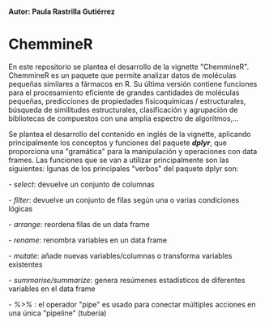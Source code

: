 #### Autor: Paula Rastrilla Gutiérrez

# ChemmineR
En este repositorio se plantea el desarrollo de la vignette "ChemmineR". ChemmineR es un paquete que permite analizar datos de moléculas pequeñas similares a fármacos en R. Su última versión contiene funciones para el procesamiento eficiente de grandes cantidades de moléculas pequeñas, predicciones de propiedades fisicoquímicas / estructurales, búsqueda de similitudes estructurales, clasificación y agrupación de bibliotecas de compuestos con una amplia espectro de algoritmos,...

Se plantea el desarrollo del contenido en inglés de la vignette, aplicando principalmente los conceptos y funciones del paquete **_dplyr_**, que proporciona una "gramática" para la manipulación y operaciones con data frames. Las funciones que se van a utilizar principalmente son las siguientes:
lgunas de los principales "verbos" del paquete dplyr son: <p>
    - _select_: devuelve un conjunto de columnas <p>
    - _filter_: devuelve un conjunto de filas según una o varias condiciones lógicas <p>
    - _arrange_: reordena filas de un data frame <p>
    - _rename_: renombra variables en un data frame <p>
    - _mutate_: añade nuevas variables/columnas o transforma variables existentes <p>
    - _summarise/summarize_: genera resúmenes estadísticos de diferentes variables en el data frame <p>
    - _%>%_ : el operador "pipe" es usado para conectar múltiples acciones en una única "pipeline" (tubería)
